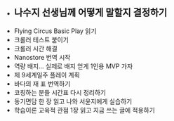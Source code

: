 - 나수지 선생님께 어떻게 말할지 결정하기
	-
- Flying Circus Basic Play 읽기
- 크롤러 테스트 붙이기
- 크롤러 시간 해결
- Nanostore 번역 시작
- 역량 배지... 실제로 배지 얻게 1인용 MVP 가자
- 제 9세계일주 플레이 계획
- 바다의 재 표 번역하기
- 코칭하는 분들 시간표 다시 정리하기
- 동기면담 한 장 읽고 나와 서윤지에게 실습하기
- 학습이론 교육적 관점 1장 읽고 지금 쓰는 글에 적용하기